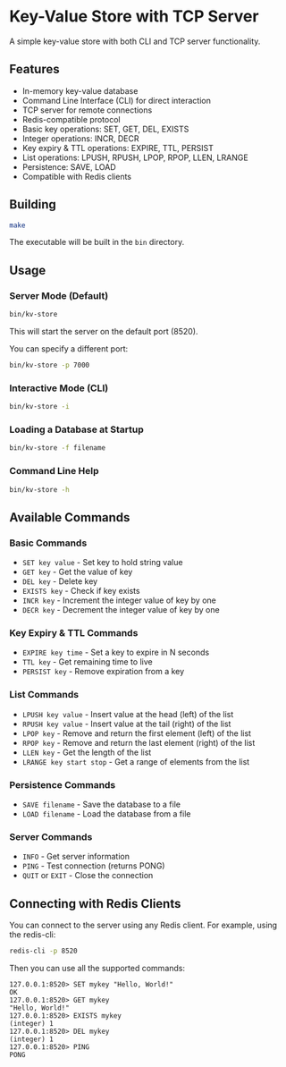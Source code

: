 # Key-Value Store with TCP Server

A simple key-value store with both CLI and TCP server functionality.

## Features

- In-memory key-value database
- Command Line Interface (CLI) for direct interaction
- TCP server for remote connections
- Redis-compatible protocol
- Basic key operations: SET, GET, DEL, EXISTS
- Integer operations: INCR, DECR
- Key expiry & TTL operations: EXPIRE, TTL, PERSIST
- List operations: LPUSH, RPUSH, LPOP, RPOP, LLEN, LRANGE
- Persistence: SAVE, LOAD
- Compatible with Redis clients

## Building

```bash
make
```

The executable will be built in the `bin` directory.

## Usage

### Server Mode (Default)

```bash
bin/kv-store
```

This will start the server on the default port (8520).

You can specify a different port:

```bash
bin/kv-store -p 7000
```

### Interactive Mode (CLI)

```bash
bin/kv-store -i
```

### Loading a Database at Startup

```bash
bin/kv-store -f filename
```

### Command Line Help

```bash
bin/kv-store -h
```

## Available Commands

### Basic Commands

- `SET key value` - Set key to hold string value
- `GET key` - Get the value of key
- `DEL key` - Delete key
- `EXISTS key` - Check if key exists
- `INCR key` - Increment the integer value of key by one
- `DECR key` - Decrement the integer value of key by one

### Key Expiry & TTL Commands

- `EXPIRE key time` - Set a key to expire in N seconds
- `TTL key` - Get remaining time to live
- `PERSIST key` - Remove expiration from a key

### List Commands
- `LPUSH key value` - Insert value at the head (left) of the list
- `RPUSH key value` - Insert value at the tail (right) of the list
- `LPOP key` - Remove and return the first element (left) of the list
- `RPOP key` - Remove and return the last element (right) of the list
- `LLEN key` - Get the length of the list
- `LRANGE key start stop` - Get a range of elements from the list

### Persistence Commands

- `SAVE filename` - Save the database to a file
- `LOAD filename` - Load the database from a file

### Server Commands

- `INFO` - Get server information
- `PING` - Test connection (returns PONG)
- `QUIT` or `EXIT` - Close the connection

## Connecting with Redis Clients

You can connect to the server using any Redis client. For example, using the redis-cli:

```bash
redis-cli -p 8520
```

Then you can use all the supported commands:

```
127.0.0.1:8520> SET mykey "Hello, World!"
OK
127.0.0.1:8520> GET mykey
"Hello, World!"
127.0.0.1:8520> EXISTS mykey
(integer) 1
127.0.0.1:8520> DEL mykey
(integer) 1
127.0.0.1:8520> PING
PONG
```
